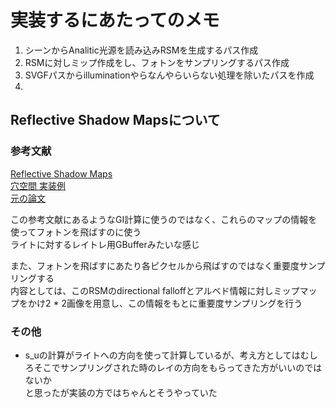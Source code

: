 # 実装するにあたってのメモ

1. シーンからAnalitic光源を読み込みRSMを生成するパス作成  
2. RSMに対しミップ作成をし、フォトンをサンプリングするパス作成  
3. SVGFパスからilluminationやらなんやらいらない処理を除いたパスを作成  
4. 

## Reflective Shadow Mapsについて
### 参考文献  
[Reflective Shadow Maps](https://ericpolman.com/2016/03/17/reflective-shadow-maps/)  
[穴空間 実装例](http://kagamin.net/hole/rsm/index.htm)  
[元の論文](https://users.soe.ucsc.edu/~pang/160/s13/proposal/mijallen/proposal/media/p203-dachsbacher.pdf)  

この参考文献にあるようなGI計算に使うのではなく、これらのマップの情報を使ってフォトンを飛ばすのに使う  
ライトに対するレイトレ用GBufferみたいな感じ  

また、フォトンを飛ばすにあたり各ピクセルから飛ばすのではなく重要度サンプリングする  
内容としては、このRSMのdirectional falloffとアルベド情報に対しミップマップをかけ2 * 2画像を用意し、この情報をもとに重要度サンプリングを行う  

###  その他
- s_uの計算がライトへの方向を使って計算しているが、考え方としてはむしろそこでサンプリングされた時のレイの方向をもらってきた方がいいのではないか  
と思ったが実装の方ではちゃんとそうやっていた  

<!--stackedit_data:
eyJoaXN0b3J5IjpbMTg1MjI5NTg5OCwxMzEzNjM1ODAsLTE2Nz
YzODA3ODMsLTEwMDg1MzEwNSw0MDE4NzA0ODksMTY5MzI1NzQw
NSwtMzU2NTg4MzI5XX0=
-->
